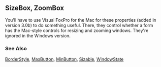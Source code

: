 ## SizeBox, ZoomBox

You'll have to use Visual FoxPro for the Mac for these properties (added in version 3.0b) to do something useful. There, they control whether a form has the Mac-style controls for resizing and zooming windows. They're ignored in the Windows version.

### See Also

[BorderStyle](s4g337.md), [MaxButton](s4g459.md), [MinButton](s4g459.md), [Sizable](s4g627.md), [WindowState](s4g633.md)